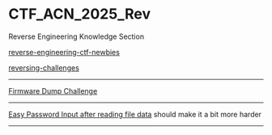 # CTF_ACN_2025_Rev
Reverse Engineering Knowledge Section

[reverse-engineering-ctf-newbies](https://infosecwriteups.com/reverse-engineering-ctf-newbies-part-1-cbd0aa47a90d)

[reversing-challenges](https://github.com/topics/reversing-challenges)

---
[Firmware Dump Challenge](https://www.perplexity.ai/search/how-to-create-a-firmware-dump-CfzB9y6HREOp82pROMvFVw#0)

---
[Easy Password Input after reading file data](https://github.com/Drupad-DeV/indy-CTF-Writeups/tree/main/Easy%20As%20You)
should make it a bit more harder

----
